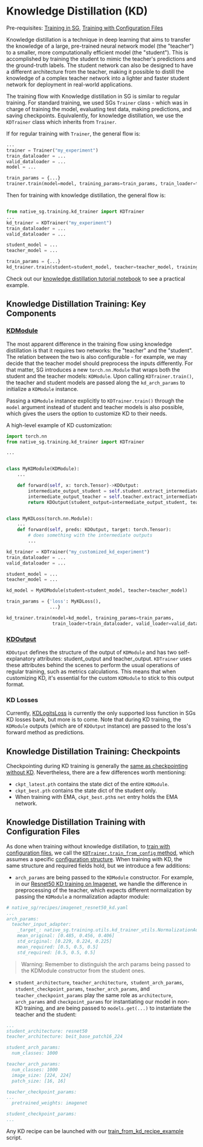 # Knowledge Distillation (KD)

Pre-requisites: [Training in SG](Example_Classification.md), [Training with Configuration Files](configuration_files.md)

Knowledge distillation is a technique in deep learning that aims to transfer the knowledge of a large, pre-trained neural network model (the "teacher") to a smaller, more computationally efficient model (the "student"). This is accomplished by training the student to mimic the teacher's predictions and the ground-truth labels. The student network can also be designed to have a different architecture from the teacher, making it possible to distill the knowledge of a complex teacher network into a lighter and faster student network for deployment in real-world applications.


The training flow with Knowledge distillation in SG is similar to regular training. For standard training, we used SGs `Trainer` class - which was in charge of training the model, evaluating test data, making predictions, and saving checkpoints.
Equivalently, for knowledge distillation, we use the `KDTrainer` class which inherits from `Trainer`.

If for regular training with `Trainer`, the general flow is:

```python
...
trainer = Trainer("my_experiment")
train_dataloader = ...
valid_dataloader = ...
model = ...

train_params = {...}
trainer.train(model=model, training_params=train_params, train_loader=train_dataloader, valid_loader=valid_dataloader)
```


Then for training with knowledge distillation, the general flow is:
```python

from native_sg.training.kd_trainer import KDTrainer
...
kd_trainer = KDTrainer("my_experiment")
train_dataloader = ...
valid_dataloader = ...

student_model = ...
teacher_model = ...

train_params = {...}
kd_trainer.train(student=student_model, teacher=teacher_model, training_params=train_params, train_loader=train_dataloader, valid_loader=valid_dataloader)
```

Check out our [knowledge distillation tutorial notebook](https://bit.ly/3BLA5oR) to see a practical example.


## Knowledge Distillation Training: Key Components


### [KDModule](https://github.com/Deci-AI/super-gradients/blob/master/src/native_sg/training/models/kd_modules/kd_module.py)

The most apparent difference in the training flow using knowledge distillation is that it requires two networks: the "teacher" and the "student".
The relation between the two is also configurable - for example, we may decide that the teacher model should preprocess the inputs differently.
For that matter, SG introduces a new `torch.nn.Module` that wraps both the student and the teacher models: `KDModule`.
Upon calling `KDTrainer.train()`, the teacher and student models are passed along the `kd_arch_params` to initialize a `KDModule` instance.

Passing a `KDModule` instance explicitly to `KDTrainer.train()` through the `model` argument instead of student and teacher models is also possible, which gives the users the option to customize KD to their needs.

A high-level example of KD customization:

```python
import torch.nn
from native_sg.training.kd_trainer import KDTrainer

...


class MyKDModule(KDModule):
    ...

    def forward(self, x: torch.Tensor)->KDOutput:
        intermediate_output_student = self.student.extract_intermediate_output(x, layer_ids=[1, 3, -1])
        intermediate_output_teacher = self.teacher.extract_intermediate(x, layer_ids=[1, 3, -1])
        return KDOutput(student_output=intermediate_output_student, teacher_output=intermediate_output_teacher)


class MyKDLoss(torch.nn.Module):
    ...
    def forward(self, preds: KDOutput, target: torch.Tensor):
        # does something with the intermediate outputs
        ...

kd_trainer = KDTrainer("my_customized_kd_experiment")
train_dataloader = ...
valid_dataloader = ...

student_model = ...
teacher_model = ...

kd_model = MyKDModule(student=student_model, teacher=teacher_model)

train_params = {'loss': MyKDLoss(),
                ...}

kd_trainer.train(model=kd_model, training_params=train_params,
                 train_loader=train_dataloader, valid_loader=valid_dataloader)
```
### [KDOutput](https://github.com/Deci-AI/super-gradients/blob/12a4e53a96e8608409100b5ef83971157518434b/src/native_sg/training/models/kd_modules/kd_module.py#L7)

`KDOutput` defines the structure of the output of `KDModule` and has two self-explanatory attributes: student_output and teacher_output.
`KDTrainer` uses these attributes behind the scenes to perform the usual operations of regular training, such as metrics calculations.
This means that when customizing KD, it's essential for the custom `KDModule` to stick to this output format.

### KD Losses

Currently, [KDLogitsLoss](https://github.com/Deci-AI/super-gradients/blob/12a4e53a96e8608409100b5ef83971157518434b/src/native_sg/training/losses/kd_losses.py#L15) is currently the only supported loss function in SGs KD losses bank, but more is to come.
Note that during KD training, the `KDModule` outputs (which are of `KDOutput` instance) are passed to the loss's forward method as predictions.

## Knowledge Distillation Training: Checkpoints

Checkpointing during KD training is generally the [same as checkpointing without KD](Checkpoints.md).
Nevertheless, there are a few differences worth mentioning:

- `ckpt_latest.pth` contains the state dict of the entire `KDModule`. 
- `ckpt_best.pth` contains the state dict of the student only.
- When training with EMA, `ckpt_best.pth`s `net` entry holds the EMA network.


## Knowledge Distillation Training with Configuration Files

As done when training without knowledge distillation, to [train with configuration files](configuration_files.md#required-hyper-parameters), we call the [`KDTrainer.train_from_config` method](https://github.com/Deci-AI/super-gradients/blob/9485f1533ff64cecb32a238d4779aafca1f0d199/src/native_sg/training/kd_trainer/kd_trainer.py#L43), which assumes a specific [configuration structure](configuration_files.md#required-hyper-parameters).
When training with KD, the same structure and required fields hold, but we introduce a few additions:

- `arch_params` are being passed to the `KDModule` constructor. For example, in our [Resnet50 KD training on Imagenet](https://github.com/Deci-AI/super-gradients/blob/master/src/native_sg/recipes/imagenet_resnet50_kd.yaml), we handle the difference in preprocessing of the teacher, which expects different normalization by passing the `KDModule` a normalization adaptor module:
```yaml
# native_sg/recipes/imagenet_resnet50_kd.yaml
...
arch_params:
  teacher_input_adapter:
    _target_: native_sg.training.utils.kd_trainer_utils.NormalizationAdapter
    mean_original: [0.485, 0.456, 0.406]
    std_original: [0.229, 0.224, 0.225]
    mean_required: [0.5, 0.5, 0.5]
    std_required: [0.5, 0.5, 0.5]
```
> Warning: Remember to distinguish the arch params being passed to the KDModule constructor from the student ones.

- `student_architecture`, `teacher_architecture`,` student_arch_params`, `student_checkpoint_params`, `teacher_arch_params`, and ` teacher_checkpoint_params` play the same role as `architecture`, `arch_params` and `checkpoint_params` for instantiating our model in non-KD training, and are being passed to `models.get(...)` to instantiate the teacher and the student:

```yaml
...
student_architecture: resnet50
teacher_architecture: beit_base_patch16_224

student_arch_params:
  num_classes: 1000

teacher_arch_params:
  num_classes: 1000
  image_size: [224, 224]
  patch_size: [16, 16]

teacher_checkpoint_params:
...
  pretrained_weights: imagenet

student_checkpoint_params:
...

```

Any KD recipe can be launched with our [train_from_kd_recipe_example](https://github.com/Deci-AI/super-gradients/blob/master/src/native_sg/examples/train_from_kd_recipe_example/train_from_kd_recipe.py) script.
